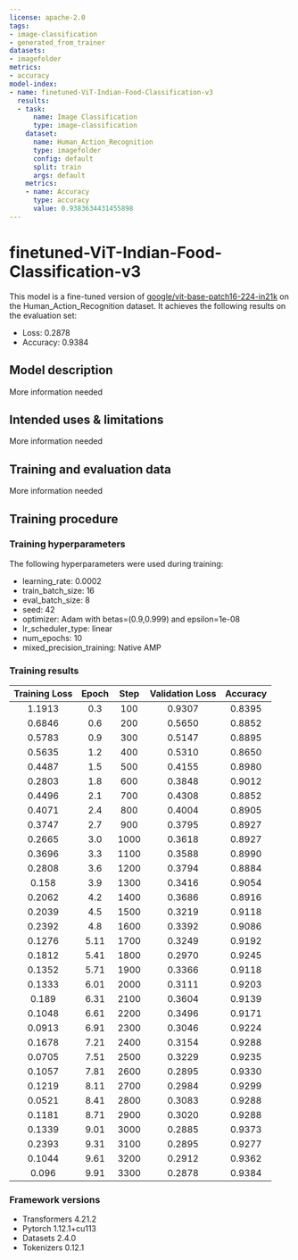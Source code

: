 ```yaml
---
license: apache-2.0
tags:
- image-classification
- generated_from_trainer
datasets:
- imagefolder
metrics:
- accuracy
model-index:
- name: finetuned-ViT-Indian-Food-Classification-v3
  results:
  - task:
      name: Image Classification
      type: image-classification
    dataset:
      name: Human_Action_Recognition
      type: imagefolder
      config: default
      split: train
      args: default
    metrics:
    - name: Accuracy
      type: accuracy
      value: 0.9383634431455898
---
```


<!-- This model card has been generated automatically according to the information the Trainer had access to. You
should probably proofread and complete it, then remove this comment. -->

# finetuned-ViT-Indian-Food-Classification-v3

This model is a fine-tuned version of [google/vit-base-patch16-224-in21k](https://huggingface.co/google/vit-base-patch16-224-in21k) on the Human_Action_Recognition dataset.
It achieves the following results on the evaluation set:
- Loss: 0.2878
- Accuracy: 0.9384

## Model description

More information needed

## Intended uses & limitations

More information needed

## Training and evaluation data

More information needed

## Training procedure

### Training hyperparameters

The following hyperparameters were used during training:
- learning_rate: 0.0002
- train_batch_size: 16
- eval_batch_size: 8
- seed: 42
- optimizer: Adam with betas=(0.9,0.999) and epsilon=1e-08
- lr_scheduler_type: linear
- num_epochs: 10
- mixed_precision_training: Native AMP

### Training results

| Training Loss | Epoch | Step | Validation Loss | Accuracy |
|:-------------:|:-----:|:----:|:---------------:|:--------:|
| 1.1913        | 0.3   | 100  | 0.9307          | 0.8395   |
| 0.6846        | 0.6   | 200  | 0.5650          | 0.8852   |
| 0.5783        | 0.9   | 300  | 0.5147          | 0.8895   |
| 0.5635        | 1.2   | 400  | 0.5310          | 0.8650   |
| 0.4487        | 1.5   | 500  | 0.4155          | 0.8980   |
| 0.2803        | 1.8   | 600  | 0.3848          | 0.9012   |
| 0.4496        | 2.1   | 700  | 0.4308          | 0.8852   |
| 0.4071        | 2.4   | 800  | 0.4004          | 0.8905   |
| 0.3747        | 2.7   | 900  | 0.3795          | 0.8927   |
| 0.2665        | 3.0   | 1000 | 0.3618          | 0.8927   |
| 0.3696        | 3.3   | 1100 | 0.3588          | 0.8990   |
| 0.2808        | 3.6   | 1200 | 0.3794          | 0.8884   |
| 0.158         | 3.9   | 1300 | 0.3416          | 0.9054   |
| 0.2062        | 4.2   | 1400 | 0.3686          | 0.8916   |
| 0.2039        | 4.5   | 1500 | 0.3219          | 0.9118   |
| 0.2392        | 4.8   | 1600 | 0.3392          | 0.9086   |
| 0.1276        | 5.11  | 1700 | 0.3249          | 0.9192   |
| 0.1812        | 5.41  | 1800 | 0.2970          | 0.9245   |
| 0.1352        | 5.71  | 1900 | 0.3366          | 0.9118   |
| 0.1333        | 6.01  | 2000 | 0.3111          | 0.9203   |
| 0.189         | 6.31  | 2100 | 0.3604          | 0.9139   |
| 0.1048        | 6.61  | 2200 | 0.3496          | 0.9171   |
| 0.0913        | 6.91  | 2300 | 0.3046          | 0.9224   |
| 0.1678        | 7.21  | 2400 | 0.3154          | 0.9288   |
| 0.0705        | 7.51  | 2500 | 0.3229          | 0.9235   |
| 0.1057        | 7.81  | 2600 | 0.2895          | 0.9330   |
| 0.1219        | 8.11  | 2700 | 0.2984          | 0.9299   |
| 0.0521        | 8.41  | 2800 | 0.3083          | 0.9288   |
| 0.1181        | 8.71  | 2900 | 0.3020          | 0.9288   |
| 0.1339        | 9.01  | 3000 | 0.2885          | 0.9373   |
| 0.2393        | 9.31  | 3100 | 0.2895          | 0.9277   |
| 0.1044        | 9.61  | 3200 | 0.2912          | 0.9362   |
| 0.096         | 9.91  | 3300 | 0.2878          | 0.9384   |


### Framework versions

- Transformers 4.21.2
- Pytorch 1.12.1+cu113
- Datasets 2.4.0
- Tokenizers 0.12.1
